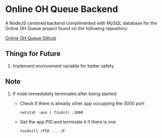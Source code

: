# Online OH Queue Backend
A NodeJS centered backend complimented with MySQL database for the Online
OH Queue project found on the following repository:

[Online OH Queue Github](https://github.com/Nicmatt-15/Online-OH-Queue)

## Things for Future
1. Implement environment variable for better safety

## Note
1. If node immediately terminates after being started:

    - Check if there is already other app occupying the 3000 port
        ```
        netstat -ano | findstr :3000
        ```

    - Get the app PID and terminate it if there is one
        ```
        taskkill /PID ... /F
        ```